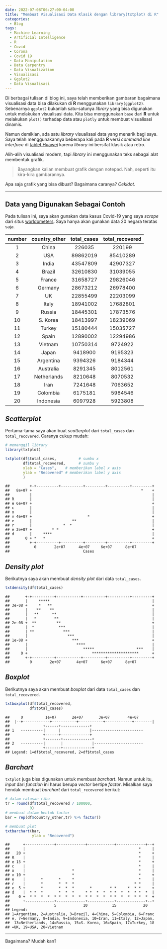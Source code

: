 ```yaml
---
date: 2022-07-08T06:27:00-04:00
title: "Membuat Visualisasi Data Klasik dengan library(txtplot) di R"
categories:
  - Blog
tags:
  - Machine Learning
  - Artificial Intelligence
  - R
  - Covid
  - Corona
  - Covid 19
  - Data Manipulation
  - Data Carpentry
  - Data Visualization
  - Visualisasi
  - Ggplot2
  - Data Visualisasi
---
```



Di berbagai tulisan di blog ini, saya telah memberikan gambaran
bagaimana visualisasi data bisa dilakukan di **R** menggunakan
`library(ggplot2)`. Sebenarnya `ggplot2` bukanlah satu-satunya *library*
yang bisa digunakan untuk melakukan visualisasi data. Kita bisa
menggunakan `base` dari **R** untuk melakukan `plot()` terhadap data
atau `plotly` untuk membuat visualisasi dinamis.

Namun demikian, ada satu *library* visualisasi data yang menarik bagi
saya. Saya telah menggunakannya beberapa kali pada **R** versi *command
line interface* di [tablet
Huawei](https://ikanx101.com/blog/huawei-vs-vm/) karena *library* ini
bersifat klasik atau retro.

Alih-alih visualisasi modern, tapi *library* ini menggunakan teks
sebagai alat membentuk grafik.

> Bayangkan kalian membuat grafik dengan notepad. Nah, seperti itu
> kira-kira gambarannya.

Apa saja grafik yang bisa dibuat? Bagaimana caranya? *Cekidot*.

------------------------------------------------------------------------

## Data yang Digunakan Sebagai Contoh

Pada tulisan ini, saya akan gunakan data kasus Covid-19 yang saya
*scrape* dari situs
[worldometers](https://www.worldometers.info/coronavirus/). Saya hanya
akan gunakan data 20 negara teratas saja.

| number | country\_other | total\_cases | total\_recovered |
|:------:|:--------------:|:------------:|:----------------:|
|   1    |     China      |    226035    |      220199      |
|   2    |      USA       |   89862019   |     85410289     |
|   3    |     India      |   43547809   |     42907327     |
|   4    |     Brazil     |   32610830   |     31039055     |
|   5    |     France     |   31658727   |     29826046     |
|   6    |    Germany     |   28673212   |     26978400     |
|   7    |       UK       |   22855499   |     22203099     |
|   8    |     Italy      |   18941002   |     17682801     |
|   9    |     Russia     |   18445301   |     17873576     |
|   10   |    S. Korea    |   18413997   |     18239069     |
|   11   |     Turkey     |   15180444   |     15035727     |
|   12   |     Spain      |   12890002   |     12294986     |
|   13   |    Vietnam     |   10750314   |     9724922      |
|   14   |     Japan      |   9418900    |     9195323      |
|   15   |   Argentina    |   9394326    |     9184344      |
|   16   |   Australia    |   8291345    |     8012561      |
|   17   |  Netherlands   |   8210648    |     8070532      |
|   18   |      Iran      |   7241648    |     7063652      |
|   19   |    Colombia    |   6175181    |     5984546      |
|   20   |   Indonesia    |   6097928    |     5923808      |

## *Scatterplot*

Pertama-tama saya akan buat *scatterplot* dari `total_cases` dan
`total_recovered`. Caranya cukup mudah:

``` r
# memanggil library
library(txtplot)

txtplot(df$total_cases,          # sumbu x
        df$total_recovered,      # sumbu y
        xlab = "Cases",    # memberikan label x axis
        ylab = "Recovered" # memberikan label y axis
        )
```

    ##         +-+----------+----------+---------+----------+---------+
    ##   8e+07 +                                                 *    +
    ##         |                                                      |
    ## R       |                                                      |
    ## e 6e+07 +                                                      +
    ## c       |                                                      |
    ## o       |                                                      |
    ## v 4e+07 +                         *                            +
    ## e       |                  **                                  |
    ## r       |              *  *                                    |
    ## e 2e+07 +         * *                                          +
    ## d       |     ****                                             |
    ##       0 + *   *                                                +
    ##         +-+----------+----------+---------+----------+---------+
    ##           0        2e+07      4e+07     6e+07      8e+07        
    ##                                 Cases

## *Density plot*

Berikutnya saya akan membuat *density plot* dari data `total_cases`.

``` r
txtdensity(df$total_cases)
```

    ##       +-+----------+-----------+----------+----------+---------+
    ##       |     *****                                              |
    ## 3e-08 +     *   **                                             +
    ##       |    **    **                                            |
    ##       |   **      **                                           |
    ##       |   *        **                                          |
    ## 2e-08 +  **         **                                         +
    ##       |  *           ***                                       |
    ##       | **             ***                                     |
    ##       |                  ***                                   |
    ## 1e-08 +                    ***                                 +
    ##       |                      ****                              |
    ##       |                         *****                   ***    |
    ##     0 +                             *********************      +
    ##       +-+----------+-----------+----------+----------+---------+
    ##         0        2e+07       4e+07      6e+07      8e+07

## *Boxplot*

Berikutnya saya akan membuat *boxplot* dari data `total_cases` dan
`total_recovered`.

``` r
txtboxplot(df$total_recovered,
           df$total_cases)
```

    ##     0          1e+07       2e+07       3e+07        4e+07       
    ##  |--+------------+-----------+-----------+------------+--------|
    ##               +------+-------------+                            
    ## 1   ----------|      |             |-----------------------     
    ##               +------+-------------+                            
    ##               +-------+-------------+                           
    ## 2   ----------|       |             |----------------------     
    ##               +-------+-------------+                           
    ## Legend: 1=df$total_recovered, 2=df$total_cases

## *Barchart*

`txtplot` juga bisa digunakan untuk membuat *barchart*. Namun untuk itu,
*input* dari *function* ini harus berupa *vector* bertipe *factor*.
Misalkan saya hendak membuat *barchart* dari `total_recovered` berikut:

``` r
# dalam ratusan ribu
tr = round(df$total_recovered / 100000,
           0)
# membuat dalam bentuk factor
bar = rep(df$country_other,tr) %>% factor()

# membuat plot
txtbarchart(bar,
            ylab = "Recovered")
```

    ##      +-------------+-------------+------------+-------------+--+
    ##      |                                                   *     |
    ##   20 +                                                   *     +
    ## R    |                                                   *     |
    ## e 15 +                                                   *     +
    ## c    |                                                   *     |
    ## o    |                     *                             *     |
    ## v 10 +                     *                             *     +
    ## e    |       *       *     *                             *     |
    ## r    |       *       *  *  *                           * *     |
    ## e  5 +       *       *  *  *       *        * *     *  * *     +
    ## d    |  * *  *       *  *  *     * *  *  *  * *  *  *  * *  *  |
    ##    0 +  * *  *  *  * *  *  *  *  * *  *  *  * *  *  *  * *  *  +
    ##      +-------------+-------------+------------+-------------+--+
    ##                    5            10           15            20   
    ## Legend: 
    ## 1=Argentina, 2=Australia, 3=Brazil, 4=China, 5=Colombia, 6=Franc
    ## e, 7=Germany, 8=India, 9=Indonesia, 10=Iran, 11=Italy, 12=Japan,
    ##  13=Netherlands, 14=Russia, 15=S. Korea, 16=Spain, 17=Turkey, 18
    ## =UK, 19=USA, 20=Vietnam

------------------------------------------------------------------------

Bagaimana? Mudah kan?
